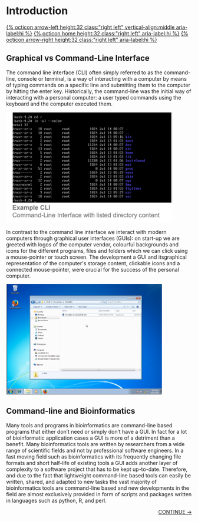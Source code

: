 # Introduction

[{% octicon arrow-left height:32 class:"right left" vertical-align:middle aria-label:hi %}](index.md) [{% octicon home height:32 class:"right left" aria-label:hi %}](index.md) [{% octicon arrow-right height:32 class:"right left" aria-label:hi %}](INTRO_2.md)

## Graphical vs Command-Line Interface

The command line interface (CLI) often simply referred to as the command-line, console or terminal,  is  a  way of  interacting  with  a  computer  by  means  of  typing  commands  on a specific line and submitting them to the computer by hitting the enter key.  Historically, the command-line was the initial way of interacting with a personal computer: a user typed commands using the keyboard and the computer executed them.

<img src="figures/intro_1.png" height="300px">


In contrast to the command line interface we interact with modern computers through graphical user interfaces (GUIs): on start-up we are greeted with logos of the computer vendor, colourful backgrounds and icons for the different programs, files and folders which we can click using a mouse-pointer or touch screen. The development a GUI and itsgraphical representation of the computer's storage content, clickable icons and a connected mouse-pointer, were crucial for the success of the personal computer.  

<img src="figures/intro_2.png" height="300px">


## Command-line and Bioinformatics

Many tools and programs in bioinformatics are command-line based programs that either don’t need or simply don’t have a GUI. In fact for a lot of bioinformatic application cases a GUI is more of a detriment than a benefit. Many bioinformatics tools are written by researchers from a wide range of scientific fields and not by professional software engineers. In a fast moving field such as bioinformatics with its frequently changing file formats and short half-life of existing tools a GUI adds another layer of complexity to a software project that has to be kept up-to-date. Therefore, and due to the fact that lightweight command-line based tools can easily be written, shared, and adapted to new tasks the vast majority of bioinformatics tools are command-line based and new developments in the field are almost exclusively provided in form of scripts and packages written in languages such as python, R, and perl.

<p align="right"><a href="https://bluemountainsanalytics.github.io/BMA_CLI-tutorial/INTRO_2.html">CONTINUE -></a>
</p>

